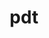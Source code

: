 ---
title: "pdt"
layout: cache
categories: [package, develop-2024-02-18]
meta: {"versions": ["3.25.2"], "compilers": ["cce@=15.0.1", "gcc@=10.3.0", "gcc@=11.4.0", "gcc@=9.4.0"], "oss": ["rhel8", "sle_hpc15", "ubuntu20.04", "ubuntu22.04"], "platforms": ["linux"], "targets": ["neoverse_v1", "neoverse_v2", "ppc64le", "x86_64_v3", "x86_64_v4", "zen4"], "stacks": ["e4s", "e4s-cray-rhel", "e4s-cray-sles", "e4s-neoverse-v2", "e4s-neoverse_v1", "e4s-power", "e4s-rocm-external", "root"], "num_specs": 6, "num_specs_by_stack": {"root": 6, "e4s-cray-rhel": 1, "e4s-cray-sles": 1, "e4s-neoverse_v1": 1, "e4s-power": 1, "e4s": 1, "e4s-rocm-external": 1, "e4s-neoverse-v2": 1}}
spec_details: [{"hash": "kncawvemryriz7tv5qjbqbmdv26pfi7o", "compiler": "cce@=15.0.1", "versions": ["3.25.2"], "os": "rhel8", "platform": "linux", "target": "zen4", "variants": ["build_system=autotools", "patches=113fca0", "~pic"], "stacks": ["root", "e4s-cray-rhel"], "size": "-", "tarball": "https://binaries.spack.io/releases/develop-2024-02-18/build_cache/linux-rhel8-zen4/cce-15.0.1/pdt-3.25.2/linux-rhel8-zen4-cce-15.0.1-pdt-3.25.2-kncawvemryriz7tv5qjbqbmdv26pfi7o.spack"}, {"hash": "6bv6j3ra7kok2a3c2f6sqfu64p5e3mpu", "compiler": "gcc@=10.3.0", "versions": ["3.25.2"], "os": "sle_hpc15", "platform": "linux", "target": "x86_64_v4", "variants": ["build_system=autotools", "~pic"], "stacks": ["root", "e4s-cray-sles"], "size": "-", "tarball": "https://binaries.spack.io/releases/develop-2024-02-18/build_cache/linux-sle_hpc15-x86_64_v4/gcc-10.3.0/pdt-3.25.2/linux-sle_hpc15-x86_64_v4-gcc-10.3.0-pdt-3.25.2-6bv6j3ra7kok2a3c2f6sqfu64p5e3mpu.spack"}, {"hash": "me7atxku2nwsrypydklryzwswc7uj6le", "compiler": "gcc@=11.4.0", "versions": ["3.25.2"], "os": "ubuntu20.04", "platform": "linux", "target": "neoverse_v1", "variants": ["build_system=autotools", "~pic"], "stacks": ["root", "e4s-neoverse_v1"], "size": "-", "tarball": "https://binaries.spack.io/releases/develop-2024-02-18/build_cache/linux-ubuntu20.04-neoverse_v1/gcc-11.4.0/pdt-3.25.2/linux-ubuntu20.04-neoverse_v1-gcc-11.4.0-pdt-3.25.2-me7atxku2nwsrypydklryzwswc7uj6le.spack"}, {"hash": "tw4bkqehnxsxcj2i6lcbm3vks2cdbrcl", "compiler": "gcc@=9.4.0", "versions": ["3.25.2"], "os": "ubuntu20.04", "platform": "linux", "target": "ppc64le", "variants": ["build_system=autotools", "~pic"], "stacks": ["e4s-power", "root"], "size": "-", "tarball": "https://binaries.spack.io/releases/develop-2024-02-18/build_cache/linux-ubuntu20.04-ppc64le/gcc-9.4.0/pdt-3.25.2/linux-ubuntu20.04-ppc64le-gcc-9.4.0-pdt-3.25.2-tw4bkqehnxsxcj2i6lcbm3vks2cdbrcl.spack"}, {"hash": "drs3knhhfoqdjpwt2d3gr2foxodby3fs", "compiler": "gcc@=11.4.0", "versions": ["3.25.2"], "os": "ubuntu20.04", "platform": "linux", "target": "x86_64_v3", "variants": ["build_system=autotools", "~pic"], "stacks": ["e4s", "root", "e4s-rocm-external"], "size": "-", "tarball": "https://binaries.spack.io/releases/develop-2024-02-18/build_cache/linux-ubuntu20.04-x86_64_v3/gcc-11.4.0/pdt-3.25.2/linux-ubuntu20.04-x86_64_v3-gcc-11.4.0-pdt-3.25.2-drs3knhhfoqdjpwt2d3gr2foxodby3fs.spack"}, {"hash": "gpeyckskcc4t2fnjm62lqikntrxjbna3", "compiler": "gcc@=11.4.0", "versions": ["3.25.2"], "os": "ubuntu22.04", "platform": "linux", "target": "neoverse_v2", "variants": ["build_system=autotools", "~pic"], "stacks": ["root", "e4s-neoverse-v2"], "size": "-", "tarball": "https://binaries.spack.io/releases/develop-2024-02-18/build_cache/linux-ubuntu22.04-neoverse_v2/gcc-11.4.0/pdt-3.25.2/linux-ubuntu22.04-neoverse_v2-gcc-11.4.0-pdt-3.25.2-gpeyckskcc4t2fnjm62lqikntrxjbna3.spack"}]
---